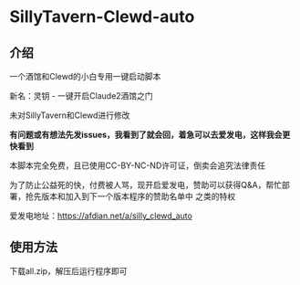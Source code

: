 <h1>SillyTavern-Clewd-auto</h1>

<h2>介绍</h2>

一个酒馆和Clewd的小白专用一键启动脚本

新名：灵钥 - 一键开启Claude2酒馆之门

未对SillyTavern和Clewd进行修改

**有问题或有想法先发issues，我看到了就会回，着急可以去爱发电，这样我会更快看到**

本脚本完全免费，且已使用CC-BY-NC-ND许可证，倒卖会追究法律责任

为了防止公益死的快，付费被人骂，现开启爱发电，赞助可以获得Q&A，帮忙部署，抢先版本和加入到下一个版本程序的赞助名单中 之类的特权

爱发电地址：https://afdian.net/a/silly_clewd_auto

<h2>使用方法</h2>

下载all.zip，解压后运行程序即可
